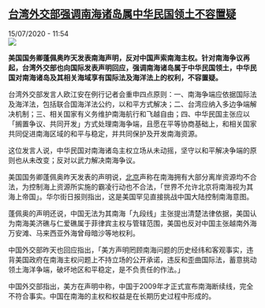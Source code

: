 <!--1594810475000-->
[台湾外交部强调南海诸岛属中华民国领土不容置疑](http://www.rfi.fr//cn/%E4%B8%AD%E5%9B%BD/20200715-%E5%8F%B0%E6%B9%BE%E5%A4%96%E4%BA%A4%E9%83%A8%E5%BC%BA%E8%B0%83%E5%8D%97%E6%B5%B7%E8%AF%B8%E5%B2%9B%E5%B1%9E%E4%B8%AD%E5%8D%8E%E6%B0%91%E5%9B%BD%E9%A2%86%E5%9C%9F%E4%B8%8D%E5%AE%B9%E7%BD%AE%E7%96%91)
------

<div>15/07/2020 - 11:54</div><img src="https://s.rfi.fr/media/display/67739d06-1e63-11ea-bcc2-005056bff430/w:310/p:16x9/nht.jpg"><p><strong>美国国务卿蓬佩奥昨天发表南海声明，反对中国声索南海主权。针对南海争议再起，台湾外交部也向国际发表声明回应，强调南海诸岛属于中华民国领土，中华民国对南海诸岛及其相关海域享有国际法及海洋法上的权利，不容置疑。</strong></p><div class="t-content__body u-clearfix"><div class="m-interstitial"></div><p>台湾外交部发言人欧江安在例行记者会重申四点原则：一、南海争端应依据国际法及海洋法，包括联合国海洋法公约，以和平方式解决；二、台湾应纳入多边争端解决机制；三、相关国家有义务维护南海航行和飞越自由；四、中华民国主张应以「搁置争议、共同开发」方式处理南海争端，且愿在平等协商基础上，和相关国家共同促进南海区域的和平与稳定，并共同保护及开发南海资源。</p><p>这位发言人说，中华民国对南海诸岛主权立场从未动摇，坚守以和平解决争端的原则也从未改变；反对以武力解决南海争议。</p><p>美国国务卿蓬佩奥昨天发表的声明说，<a target="_blank" href="http://mail.francemm.com/owa/redir.aspx?C=CYt56RrJ2Dx084EDxpDtVBje6A3tY44V1eHvwh7BXYTNeNFDpCjYCA..&amp;URL=https://udn.com/search/tagging/2/北京">北京</a>声称在南海拥有大部分离岸资源均不合法，为控制海上资源所实施的霸凌行动也不合法，「世界不允许北京将南海视为其海上帝国」。华尔街日报则指出，这是美国罕见直接挑战中国大陆控制南海意图。</p><p>蓬佩奥的声明还说，中国无法为其南海「九段线」主张提出清楚法律依据，美国认为南海美济礁与仁爱礁属于菲律宾主权与管辖范围，美国也反对中国主张越南外海万安滩、马来西亚外海曾母暗沙等地权利。</p><p>中国外交部昨天也回应指出，「美方声明罔顾南海问题的历史经纬和客观事实，违背美国政府在南海主权问题上不持立场的公开承诺，违反和歪曲国际法，蓄意挑动领土海洋争端，破坏地区和平稳定，是不负责任的作法。」</p><p>中国外交部指出，美方在声明中称，中国于2009年才正式宣布南海断续线，完全不符合事实。中国在南海的主权和权益是在长期历史过程中形成的。</p><div class="o-self-promo o-self-promo--nl o-self-promo--hidden" data-selfpromo-newsletter></div><div class="o-self-promo o-self-promo--app o-self-promo--hidden" data-selfpromo-app></div></div>
